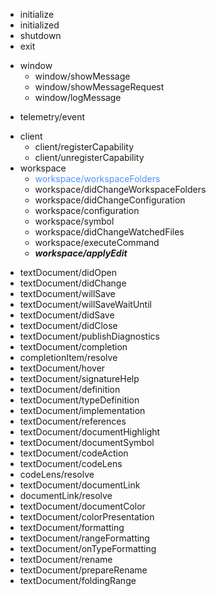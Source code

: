 * initialize
* initialized
* shutdown
* exit
+ window
  * window/showMessage
  * window/showMessageRequest
  * window/logMessage
* telemetry/event
+ client
  * client/registerCapability
  * client/unregisterCapability
+ workspace
  * <div style="color: #4c90ff">workspace/workspaceFolders</div>
  * workspace/didChangeWorkspaceFolders
  * workspace/didChangeConfiguration
  * workspace/configuration
  * workspace/symbol
  * workspace/didChangeWatchedFiles
  * workspace/executeCommand
  * ***workspace/applyEdit***
* textDocument/didOpen
* textDocument/didChange
* textDocument/willSave
* textDocument/willSaveWaitUntil
* textDocument/didSave
* textDocument/didClose
* textDocument/publishDiagnostics
* textDocument/completion
* completionItem/resolve
* textDocument/hover
* textDocument/signatureHelp
* textDocument/definition
* textDocument/typeDefinition
* textDocument/implementation
* textDocument/references
* textDocument/documentHighlight
* textDocument/documentSymbol
* textDocument/codeAction
* textDocument/codeLens
* codeLens/resolve
* textDocument/documentLink
* documentLink/resolve
* textDocument/documentColor
* textDocument/colorPresentation
* textDocument/formatting
* textDocument/rangeFormatting
* textDocument/onTypeFormatting
* textDocument/rename
* textDocument/prepareRename
* textDocument/foldingRange
